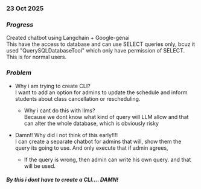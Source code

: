 ### 23 Oct 2025

### _Progress_ 
Created chatbot using Langchain + Google-genai  
This have the access to database and can use SELECT queries only, bcuz it used "QuerySQLDatabaseTool" which only have permission of SELECT.  
This is for normal users.

### _Problem_
- Why i am trying to create CLI?  
I want to add an option for admins to update the schedule and inform students about class cancellation or rescheduling. 
    - Why i cant do this with llms?  
    Because we dont know what kind of query will LLM allow and that can alter the whole database, which is obviously risky

- Damn!! Why did i not think of this early!!!!  
I can create a separate chatbot for admins that will, show them the query its going to use. And only execute that if admin agrees,
    - If the query is wrong, then admin can write his own query. and that will be used. 

#### _By this i dont have to create a CLI.... DAMN!_